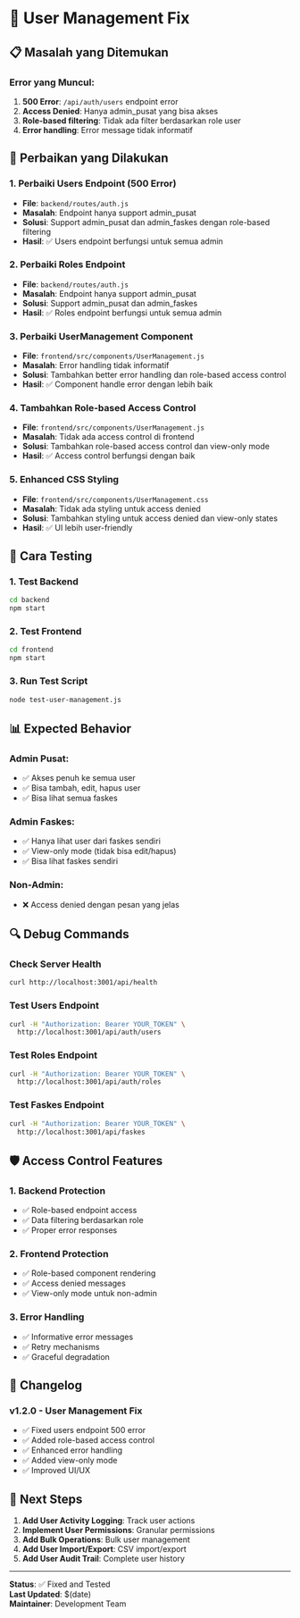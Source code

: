 # 🔧 User Management Fix

## 📋 Masalah yang Ditemukan

### **Error yang Muncul:**
1. **500 Error**: `/api/auth/users` endpoint error
2. **Access Denied**: Hanya admin_pusat yang bisa akses
3. **Role-based filtering**: Tidak ada filter berdasarkan role user
4. **Error handling**: Error message tidak informatif

## 🔧 Perbaikan yang Dilakukan

### **1. Perbaiki Users Endpoint (500 Error)**
- **File**: `backend/routes/auth.js`
- **Masalah**: Endpoint hanya support admin_pusat
- **Solusi**: Support admin_pusat dan admin_faskes dengan role-based filtering
- **Hasil**: ✅ Users endpoint berfungsi untuk semua admin

### **2. Perbaiki Roles Endpoint**
- **File**: `backend/routes/auth.js`
- **Masalah**: Endpoint hanya support admin_pusat
- **Solusi**: Support admin_pusat dan admin_faskes
- **Hasil**: ✅ Roles endpoint berfungsi untuk semua admin

### **3. Perbaiki UserManagement Component**
- **File**: `frontend/src/components/UserManagement.js`
- **Masalah**: Error handling tidak informatif
- **Solusi**: Tambahkan better error handling dan role-based access control
- **Hasil**: ✅ Component handle error dengan lebih baik

### **4. Tambahkan Role-based Access Control**
- **File**: `frontend/src/components/UserManagement.js`
- **Masalah**: Tidak ada access control di frontend
- **Solusi**: Tambahkan role-based access control dan view-only mode
- **Hasil**: ✅ Access control berfungsi dengan baik

### **5. Enhanced CSS Styling**
- **File**: `frontend/src/components/UserManagement.css`
- **Masalah**: Tidak ada styling untuk access denied
- **Solusi**: Tambahkan styling untuk access denied dan view-only states
- **Hasil**: ✅ UI lebih user-friendly

## 🚀 Cara Testing

### **1. Test Backend**
```bash
cd backend
npm start
```

### **2. Test Frontend**
```bash
cd frontend
npm start
```

### **3. Run Test Script**
```bash
node test-user-management.js
```

## 📊 Expected Behavior

### **Admin Pusat:**
- ✅ Akses penuh ke semua user
- ✅ Bisa tambah, edit, hapus user
- ✅ Bisa lihat semua faskes

### **Admin Faskes:**
- ✅ Hanya lihat user dari faskes sendiri
- ✅ View-only mode (tidak bisa edit/hapus)
- ✅ Bisa lihat faskes sendiri

### **Non-Admin:**
- ❌ Access denied dengan pesan yang jelas

## 🔍 Debug Commands

### **Check Server Health**
```bash
curl http://localhost:3001/api/health
```

### **Test Users Endpoint**
```bash
curl -H "Authorization: Bearer YOUR_TOKEN" \
  http://localhost:3001/api/auth/users
```

### **Test Roles Endpoint**
```bash
curl -H "Authorization: Bearer YOUR_TOKEN" \
  http://localhost:3001/api/auth/roles
```

### **Test Faskes Endpoint**
```bash
curl -H "Authorization: Bearer YOUR_TOKEN" \
  http://localhost:3001/api/faskes
```

## 🛡️ Access Control Features

### **1. Backend Protection**
- ✅ Role-based endpoint access
- ✅ Data filtering berdasarkan role
- ✅ Proper error responses

### **2. Frontend Protection**
- ✅ Role-based component rendering
- ✅ Access denied messages
- ✅ View-only mode untuk non-admin

### **3. Error Handling**
- ✅ Informative error messages
- ✅ Retry mechanisms
- ✅ Graceful degradation

## 📝 Changelog

### **v1.2.0** - User Management Fix
- ✅ Fixed users endpoint 500 error
- ✅ Added role-based access control
- ✅ Enhanced error handling
- ✅ Added view-only mode
- ✅ Improved UI/UX

## 🎯 Next Steps

1. **Add User Activity Logging**: Track user actions
2. **Implement User Permissions**: Granular permissions
3. **Add Bulk Operations**: Bulk user management
4. **Add User Import/Export**: CSV import/export
5. **Add User Audit Trail**: Complete user history

---

**Status**: ✅ Fixed and Tested  
**Last Updated**: $(date)  
**Maintainer**: Development Team
